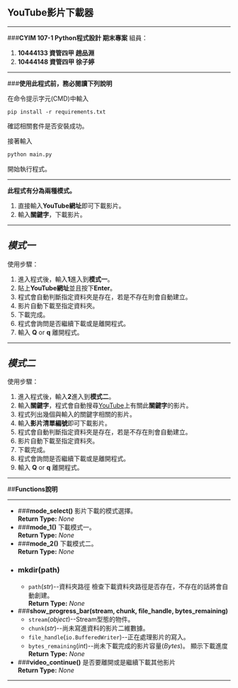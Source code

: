## **YouTube影片下載器**

---

###**CYIM 107-1 Python程式設計 期末專案**
組員：

1. **10444133 資管四甲 趙品淵**
2. **10444148 資管四甲 徐子婷**

---

###**使用此程式前，務必閱讀下列說明**

在命令提示字元(CMD)中輸入
```
pip install -r requirements.txt
```
確認相關套件是否安裝成功。  

接著輸入
``` python
python main.py
```
開始執行程式。

---

**此程式有分為兩種模式。**

1. 直接輸入**YouTube網址**即可下載影片。
2. 輸入**關鍵字**，下載影片。

---

## **_模式一_**
使用步驟：

1. 進入程式後，輸入**1**進入到**模式一**。
2. 貼上**YouTube網址**並且按下**Enter**。  
3. 程式會自動判斷指定資料夾是存在，若是不存在則會自動建立。
4. 影片自動下載至指定資料夾。
5. 下載完成。
6. 程式會詢問是否繼續下載或是離開程式。
7. 輸入 **Q** or **q** 離開程式。

---

## **_模式二_**
使用步驟：

1. 進入程式後，輸入**2**進入到**模式二**。
2. 輸入**關鍵字**，程式會自動搜尋[YouTube](https://www.youtube.com/)上有關此**關鍵字**的影片。
3. 程式列出幾個與輸入的關鍵字相關的影片。
4. 輸入**影片清單編號**即可下載影片。
5. 程式會自動判斷指定資料夾是存在，若是不存在則會自動建立。
6. 影片自動下載至指定資料夾。
7. 下載完成。
8. 程式會詢問是否繼續下載或是離開程式。
9.  輸入 **Q** or **q** 離開程式。

---

##**Functions說明**

---

* ###**mode_select()**
    影片下載的模式選擇。  
    **Return Type:** _None_
* ###**mode_1()**
    下載模式一。  
    **Return Type:** _None_
* ###**mode_2()**
    下載模式二。  
    **Return Type:** _None_
* ### **mkdir(path)**
    * `path`(_str_)--資料夾路徑
    檢查下載資料夾路徑是否存在，不存在的話將會自動創建。  
    **Return Type:** _None_
* ###**show_progress_bar(stream, chunk, file_handle, bytes_remaining)**
    * `stream`(_object_)--Stream型態的物件。
    * `chunk`(_str_)--尚未寫進資料的影片二維數據。
    * `file_handle`(`io.BufferedWriter`)--正在處理影片的寫入。
    * `bytes_remaining`(_int_)--尚未下載完成的影片容量(_Bytes_)。
    顯示下載進度  
    **Return Type:** _None_
* ###**video_continue()**
    是否要離開或是繼續下載其他影片  
    **Return Type:** _None_

---